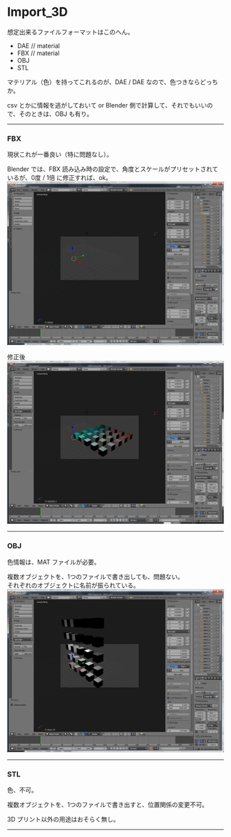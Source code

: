 # Import_3D  


想定出来るファイルフォーマットはこのへん。  

- DAE // material
- FBX // material
- OBJ
- STL

マテリアル（色）を持ってこれるのが、DAE / DAE なので、色つきならどっちか。  

csv とかに情報を逃がしておいて or Blender 側で計算して、それでもいいので、そのときは、OBJ も有り。  


---  


### FBX  

現状これが一番良い（特に問題なし）。  

Blender では、FBX 読み込み時の設定で、角度とスケールがプリセットされているが、0度 / 1倍 に修正すれば、ok。  
![FBX](Import_3D_fbx.png)  

修正後  
![FBX](Import_3D_fbx_set.png)  



---  


### OBJ  


色情報は、MAT ファイルが必要。  

複数オブジェクトを、1つのファイルで書き出しても、問題ない。  
それぞれのオブジェクトに名前が振られている。  
![FBX](Import_3D_obj.png)  



---  


### STL

色、不可。  

複数オブジェクトを、1つのファイルで書き出すと、位置関係の変更不可。  

3D プリント以外の用途はおそらく無し。  


---  